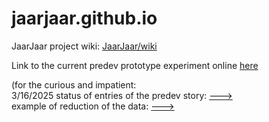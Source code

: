 # jaarjaar.github.io

JaarJaar project wiki: [JaarJaar/wiki](https://github.com/Frederic-jyrg/Frederic-jyrg.github.io/wiki)

Link to the current predev prototype experiment online [here](https://haka.pythonanywhere.com/)

(for the curious and impatient:<br>
3/16/2025 status of entries of the predev story: [--->](https://github.com/Frederic-jyrg/Frederic-jyrg.github.io/blob/main/story-reduced-316.txt) <br>
example of reduction of the data: [--->](https://github.com/Frederic-jyrg/Frederic-jyrg.github.io/blob/main/story-reduced-316.txt) <br>



